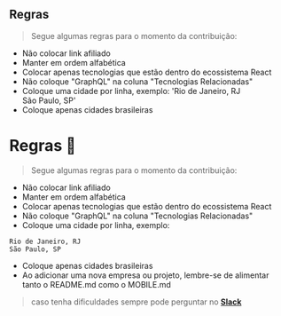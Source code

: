 ## Regras
> Segue algumas regras para o momento da contribuição:

* Não colocar link afiliado
* Manter em ordem alfabética
* Colocar apenas tecnologias que estão dentro do ecossistema React
* Não coloque "GraphQL" na coluna "Tecnologias Relacionadas"
* Coloque uma cidade por linha, exemplo: 'Rio de Janeiro, RJ<br/>São Paulo, SP'
* Coloque apenas cidades brasileiras


# Regras 📜

> Segue algumas regras para o momento da contribuição:

* Não colocar link afiliado
* Manter em ordem alfabética
* Colocar apenas tecnologias que estão dentro do ecossistema React
* Não coloque "GraphQL" na coluna "Tecnologias Relacionadas"
* Coloque uma cidade por linha, exemplo:
```
Rio de Janeiro, RJ
São Paulo, SP
```
* Coloque apenas cidades brasileiras
* Ao adicionar uma nova empresa ou projeto, lembre-se de alimentar tanto o README.md como o MOBILE.md

> caso tenha dificuldades sempre pode perguntar no **[Slack](https://react.now.sh)**
